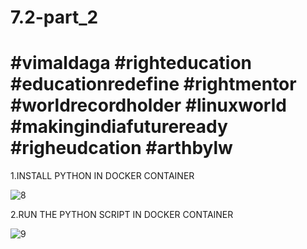 # 7.2-part_2
# #vimaldaga #righteducation #educationredefine #rightmentor #worldrecordholder #linuxworld #makingindiafutureready #righeudcation #arthbylw

1.INSTALL PYTHON IN DOCKER CONTAINER

![8](https://user-images.githubusercontent.com/69908356/99190554-259f4900-278d-11eb-81d4-89db41d58759.png)


2.RUN THE PYTHON SCRIPT IN DOCKER CONTAINER

![9](https://user-images.githubusercontent.com/69908356/99190552-23d58580-278d-11eb-8764-0e2dabb551bf.png)

